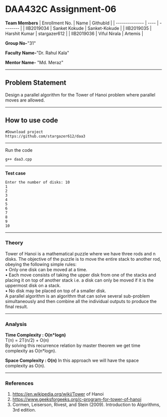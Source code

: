 # DAA432C Assignment-06

**Team Members**
|   Enrollment No.  |   Name   | GithubId |
|   --------------  |   ----   | -------- |
|    IIB2019034  |   Sanket Kokude | Sanket-Kokude | 
|    IIB2019035  |   Harshit Kumar | stargazer612 |
|    IIB2019036  |   Viful Nirala | Artemis |

**Group No-**"31"

**Faculty Name-**"Dr. Rahul Kala"

**Mentor Name-** "Md. Meraz"

---
## Problem Statement
Design a parallel algorithm for the Tower of Hanoi problem where parallel moves are allowed.

---
## How to use code
```
#Download project
https://github.com/stargazer612/daa3
```
---

Run the code
```
g++ daa3.cpp
```
---

**Test case**
```  
Enter the number of disks: 10
1
2
3
4
5
6
7
8
9
10
```
---

### Theory
Tower of Hanoi is a mathematical puzzle where we have
three rods and n disks. The objective of the puzzle is to move
the entire stack to another rod, obeying the following simple
rules:  
• Only one disk can be moved at a time.  
• Each move consists of taking the upper disk from one of
the stacks and placing it on top of another stack i.e. a
disk can only be moved if it is the uppermost disk on a
stack.  
• No disk may be placed on top of a smaller disk.  
A parallel algorithm is an algorithm that can solve several
sub-problem simultaneously and then combine all the individual outputs to produce the final result.  

---

### Analysis

**Time Complexity : O(n*logn)**  
T(n) = 2T(n/2) + O(n)  
By solving this recurrence relation by master theorem we get time complexity as O(n*logn).

**Space Complexity : O(n)**
In this approach we will have the space complexity as O(n).

---

### References

1. https://en.wikipedia.org/wiki/Tower of Hanoi
2. https://www.geeksforgeeks.org/c-program-for-tower-of-hanoi
3. Cormen, Leiserson, Rivest, and Stein (2009). Introduction to Algorithms, 3rd edition. 
